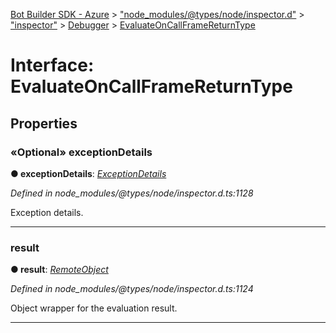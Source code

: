[Bot Builder SDK - Azure](../README.md) > ["node_modules/@types/node/inspector.d"](../modules/_node_modules__types_node_inspector_d_.md) > ["inspector"](../modules/_node_modules__types_node_inspector_d_._inspector_.md) > [Debugger](../modules/_node_modules__types_node_inspector_d_._inspector_.debugger.md) > [EvaluateOnCallFrameReturnType](../interfaces/_node_modules__types_node_inspector_d_._inspector_.debugger.evaluateoncallframereturntype.md)



# Interface: EvaluateOnCallFrameReturnType


## Properties
<a id="exceptiondetails"></a>

### «Optional» exceptionDetails

**●  exceptionDetails**:  *[ExceptionDetails](_node_modules__types_node_inspector_d_._inspector_.runtime.exceptiondetails.md)* 

*Defined in node_modules/@types/node/inspector.d.ts:1128*



Exception details.




___

<a id="result"></a>

###  result

**●  result**:  *[RemoteObject](_node_modules__types_node_inspector_d_._inspector_.runtime.remoteobject.md)* 

*Defined in node_modules/@types/node/inspector.d.ts:1124*



Object wrapper for the evaluation result.




___


